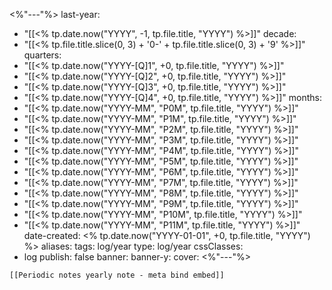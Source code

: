 <%"---"%>
last-year:
  - "[[<% tp.date.now("YYYY", -1, tp.file.title, "YYYY") %>]]"
decade:
  - "[[<% tp.file.title.slice(0, 3) + '0-' + tp.file.title.slice(0, 3) + '9' %>]]"
quarters:
  - "[[<% tp.date.now("YYYY-[Q]1", +0, tp.file.title, "YYYY") %>]]"
  - "[[<% tp.date.now("YYYY-[Q]2", +0, tp.file.title, "YYYY") %>]]"
  - "[[<% tp.date.now("YYYY-[Q]3", +0, tp.file.title, "YYYY") %>]]"
  - "[[<% tp.date.now("YYYY-[Q]4", +0, tp.file.title, "YYYY") %>]]"
months:
  - "[[<% tp.date.now("YYYY-MM", "P0M", tp.file.title, "YYYY") %>]]"
  - "[[<% tp.date.now("YYYY-MM", "P1M", tp.file.title, "YYYY") %>]]"
  - "[[<% tp.date.now("YYYY-MM", "P2M", tp.file.title, "YYYY") %>]]"
  - "[[<% tp.date.now("YYYY-MM", "P3M", tp.file.title, "YYYY") %>]]"
  - "[[<% tp.date.now("YYYY-MM", "P4M", tp.file.title, "YYYY") %>]]"
  - "[[<% tp.date.now("YYYY-MM", "P5M", tp.file.title, "YYYY") %>]]"
  - "[[<% tp.date.now("YYYY-MM", "P6M", tp.file.title, "YYYY") %>]]"
  - "[[<% tp.date.now("YYYY-MM", "P7M", tp.file.title, "YYYY") %>]]"
  - "[[<% tp.date.now("YYYY-MM", "P8M", tp.file.title, "YYYY") %>]]"
  - "[[<% tp.date.now("YYYY-MM", "P9M", tp.file.title, "YYYY") %>]]"
  - "[[<% tp.date.now("YYYY-MM", "P10M", tp.file.title, "YYYY") %>]]"
  - "[[<% tp.date.now("YYYY-MM", "P11M", tp.file.title, "YYYY") %>]]"
date-created: <% tp.date.now("YYYY-01-01", +0, tp.file.title, "YYYY") %>
aliases: 
tags: log/year
type: log/year
cssClasses:
  - log
publish: false
banner: 
banner-y: 
cover: 
<%"---"%>


```meta-bind-embed
[[Periodic notes yearly note - meta bind embed]]
```
